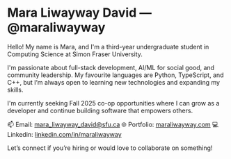 # Mara Liwayway David — @maraliwayway
Hello! My name is Mara, and I'm a third-year undergraduate student in Computing Science at Simon Fraser University.

I'm passionate about full-stack development, AI/ML for social good, and community leadership. My favourite languages are Python, TypeScript, and C++, but I’m always open to learning new technologies and expanding my skills. 

I'm currently seeking Fall 2025 co-op opportunities where I can grow as a developer and continue building software that empowers others.

📫 Email: mara_liwayway_david@sfu.ca
🌐 Portfolio: [maraliwayway.com](https://maraliwayway.com/)
💻 Linkedin: [linkedin.com/in/maraliwayway](https://www.linkedin.com/in/maraliwayway/)

Let’s connect if you’re hiring or would love to collaborate on something!
